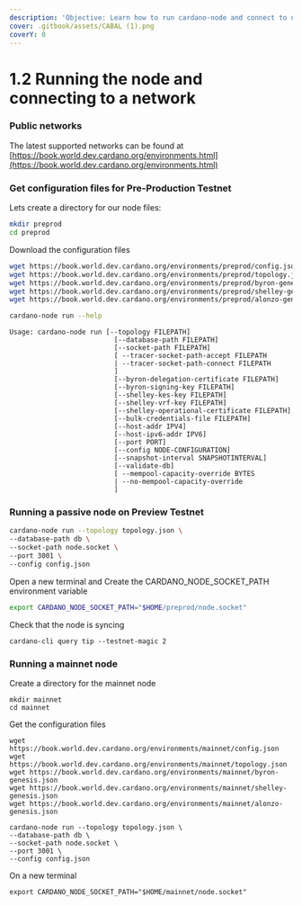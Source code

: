 ```yaml
---
description: 'Objective: Learn how to run cardano-node and connect to different networks'
cover: .gitbook/assets/CABAL (1).png
coverY: 0
---
```


# 1.2 Running the node and connecting to a network

### Public networks

The latest supported networks can be found at [https://book.world.dev.cardano.org/environments.html](https://book.world.dev.cardano.org/environments.html)

### Get configuration files for Pre-Production Testnet

Lets create a directory for our node files:

```bash
mkdir preprod
cd preprod
```

Download the configuration files&#x20;

```bash
wget https://book.world.dev.cardano.org/environments/preprod/config.json
wget https://book.world.dev.cardano.org/environments/preprod/topology.json
wget https://book.world.dev.cardano.org/environments/preprod/byron-genesis.json
wget https://book.world.dev.cardano.org/environments/preprod/shelley-genesis.json
wget https://book.world.dev.cardano.org/environments/preprod/alonzo-genesis.json
```

```bash
cardano-node run --help
```

```
Usage: cardano-node run [--topology FILEPATH]
                          [--database-path FILEPATH]
                          [--socket-path FILEPATH]
                          [ --tracer-socket-path-accept FILEPATH
                          | --tracer-socket-path-connect FILEPATH
                          ]
                          [--byron-delegation-certificate FILEPATH]
                          [--byron-signing-key FILEPATH]
                          [--shelley-kes-key FILEPATH]
                          [--shelley-vrf-key FILEPATH]
                          [--shelley-operational-certificate FILEPATH]
                          [--bulk-credentials-file FILEPATH]
                          [--host-addr IPV4]
                          [--host-ipv6-addr IPV6]
                          [--port PORT]
                          [--config NODE-CONFIGURATION]
                          [--snapshot-interval SNAPSHOTINTERVAL]
                          [--validate-db]
                          [ --mempool-capacity-override BYTES
                          | --no-mempool-capacity-override
                          ]
```

### Running a passive node on Preview Testnet

```bash
cardano-node run --topology topology.json \
--database-path db \
--socket-path node.socket \
--port 3001 \
--config config.json 
```

Open a new terminal and Create the CARDANO\_NODE\_SOCKET\_PATH environment variable

```bash
export CARDANO_NODE_SOCKET_PATH="$HOME/preprod/node.socket"
```

Check that the node is syncing

```
cardano-cli query tip --testnet-magic 2
```

### Running a mainnet node

Create a directory for the mainnet node

```
mkdir mainnet
cd mainnet
```

Get the configuration files

```
wget https://book.world.dev.cardano.org/environments/mainnet/config.json
wget https://book.world.dev.cardano.org/environments/mainnet/topology.json
wget https://book.world.dev.cardano.org/environments/mainnet/byron-genesis.json
wget https://book.world.dev.cardano.org/environments/mainnet/shelley-genesis.json
wget https://book.world.dev.cardano.org/environments/mainnet/alonzo-genesis.json
```

```
cardano-node run --topology topology.json \
--database-path db \
--socket-path node.socket \
--port 3001 \
--config config.json 
```

On a new terminal

```
export CARDANO_NODE_SOCKET_PATH="$HOME/mainnet/node.socket"
```

